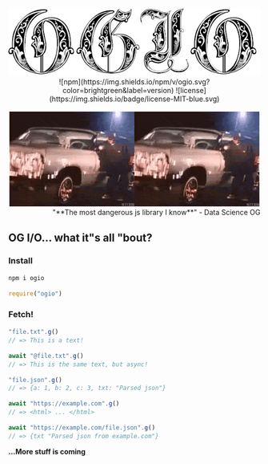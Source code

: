 
<div align="center">
  <img src="/assets/README-378c6778.png" alt="OG I/O logo">
  ![npm](https://img.shields.io/npm/v/ogio.svg?color=brightgreen&label=version) ![license](https://img.shields.io/badge/license-MIT-blue.svg)
</div>
<br>
<div align="center">
<img src="/assets/README-13f280ca.gif" alt="wut?"><img src="/assets/README-13f280ca.gif">
</div>

<div align="right">
"**The most dangerous js library I know**"
- Data Science OG
</div>

## OG I/O... what it"s all "bout?

### Install

```bash
npm i ogio
```
```js
require("ogio")
```


### Fetch!

```js
"file.txt".g()
// => This is a text!
```

```js
await "@file.txt".g()
// => This is the same text, but async!
```

```js
"file.json".g()
// => {a: 1, b: 2, c: 3, txt: "Parsed json"}
```

```js
await "https://example.com".g()
// => <html> ... </html>
```

```js
await "https://example.com/file.json".g()
// => {txt "Parsed json from example.com"}
```

**...More stuff is coming**
